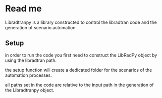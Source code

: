 # Read me
Libradtranpy is a library constructed to control the libradtran code
and the generation of scenario automation.

## Setup
in order to run the code you first need to construct the
LibRadPy object by using the libradtran path.

the setup function will create a dedicated folder for the scenarios of 
the automation processes.

all paths set in the code are relative to the input path in the generation
of the Libradtranpy object.